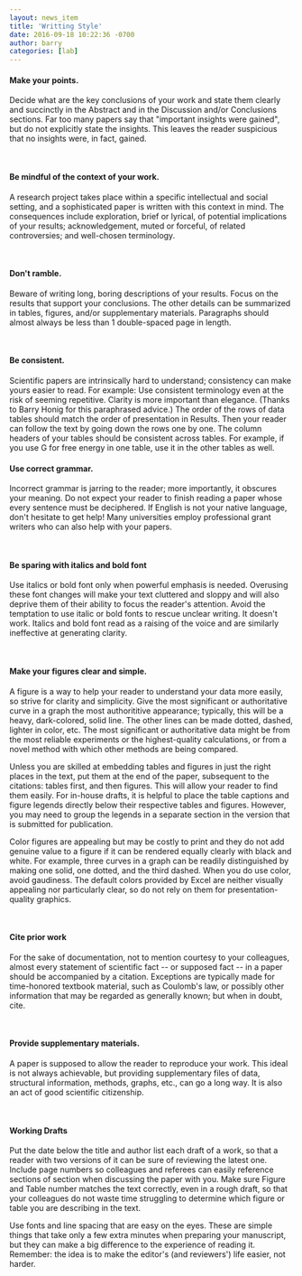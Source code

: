 ```yaml
---
layout: news_item
title: 'Writting Style'
date: 2016-09-18 10:22:36 -0700
author: barry
categories: [lab]
---
```

 
 
#### Make your points. 
Decide what are the key conclusions of your work and state them clearly and succinctly in the Abstract and in the Discussion and/or Conclusions sections. Far too many papers say that "important insights were gained", but do not explicitly state the insights. This leaves the reader suspicious that no insights were, in fact, gained.

<br />

#### Be mindful of the context of your work. 
A research project takes place within a specific intellectual and social setting, and a sophisticated paper is written with this context in mind. The consequences include exploration, brief or lyrical, of potential implications of your results; acknowledgement, muted or forceful, of related controversies; and well-chosen terminology.

<br />
  
#### Don't ramble.
Beware of writing long, boring descriptions of your results. Focus on the results that support your conclusions. The other details can be summarized in tables, figures, and/or supplementary materials. Paragraphs should almost always be less than 1 double-spaced page in length.
 
<br />
 
#### Be consistent. 
Scientific papers are intrinsically hard to understand; consistency can make yours easier to read. For example:
Use consistent terminology even at the risk of seeming repetitive. Clarity is more important than elegance. (Thanks to Barry Honig for this paraphrased advice.)
The order of the rows of data tables should match the order of presentation in Results. Then your reader can follow the text by going down the rows one by one.
The column headers of your tables should be consistent across tables. For example, if you use G for free energy in one table, use it in the other tables as well.

#### Use correct grammar. 
Incorrect grammar is jarring to the reader; more importantly, it obscures your meaning. Do not expect your reader to finish reading a paper whose every sentence must be deciphered. If English is not your native language, don't hesitate to get help! Many universities employ professional grant writers who can also help with your papers.

<br />
  
#### Be sparing with italics and bold font
Use italics or bold font only when powerful emphasis is needed. Overusing these font changes will make your text cluttered and sloppy and will also deprive them of their ability to focus the reader's attention. Avoid the temptation to use italic or bold fonts to rescue unclear writing. It doesn't work. Italics and bold font read as a raising of the voice and are similarly ineffective at generating clarity.

<br />
  
#### Make your figures clear and simple. 
A figure is a way to help your reader to understand your data more easily, so strive for clarity and simplicity. Give the most significant or authoritative curve in a graph the most authorititive appearance; typically, this will be a heavy, dark-colored, solid line. The other lines can be made dotted, dashed, lighter in color, etc. The most significant or authoritative data might be from the most reliable experiments or the highest-quality calculations, or from a novel method with which other methods are being compared.
 
Unless you are skilled at embedding tables and figures in just the right places in the text, put them at the end of the paper, subsequent to the citations: tables first, and then figures. This will allow your reader to find them easily. For in-house drafts, it is helpful to place the table captions and figure legends directly below their respective tables and figures. However, you may need to group the legends in a separate section in the version that is submitted for publication.

Color figures are appealing but may be costly to print and they do not add genuine value to a figure if it can be rendered equally clearly with black and white. For example, three curves in a graph can be readily distinguished by making one solid, one dotted, and the third dashed. When you do use color, avoid gaudiness. The default colors provided by Excel are neither visually appealing nor particularly clear, so do not rely on them for presentation-quality graphics.
 
<br />

#### Cite prior work
For the sake of documentation, not to mention courtesy to your colleagues, almost every statement of scientific fact -- or supposed fact -- in a paper should be accompanied by a citation. Exceptions are typically made for time-honored textbook material, such as Coulomb's law, or possibly other information that may be regarded as generally known; but when in doubt, cite.
 
<br />
 
#### Provide supplementary materials. 
A paper is supposed to allow the reader to reproduce your work. This ideal is not always achievable, but providing supplementary files of data, structural information, methods, graphs, etc., can go a long way. It is also an act of good scientific citizenship.
 
<br />
 
#### Working Drafts
Put the date below the title and author list each draft of a work, so that a reader with two versions of it can be sure of reviewing the latest one. Include page numbers so colleagues and referees can easily reference sections of section when discussing the paper with you. Make sure Figure and Table number matches the text correctly, even in a rough draft, so that your colleagues do not waste time struggling to determine which figure or table you are describing in the text.
 
Use fonts and line spacing that are easy on the eyes. These are simple things that take only a few extra minutes when preparing your manuscript, but they can make a big difference to the experience of reading it. Remember: the idea is to make the editor's (and reviewers') life easier, not harder.
 

